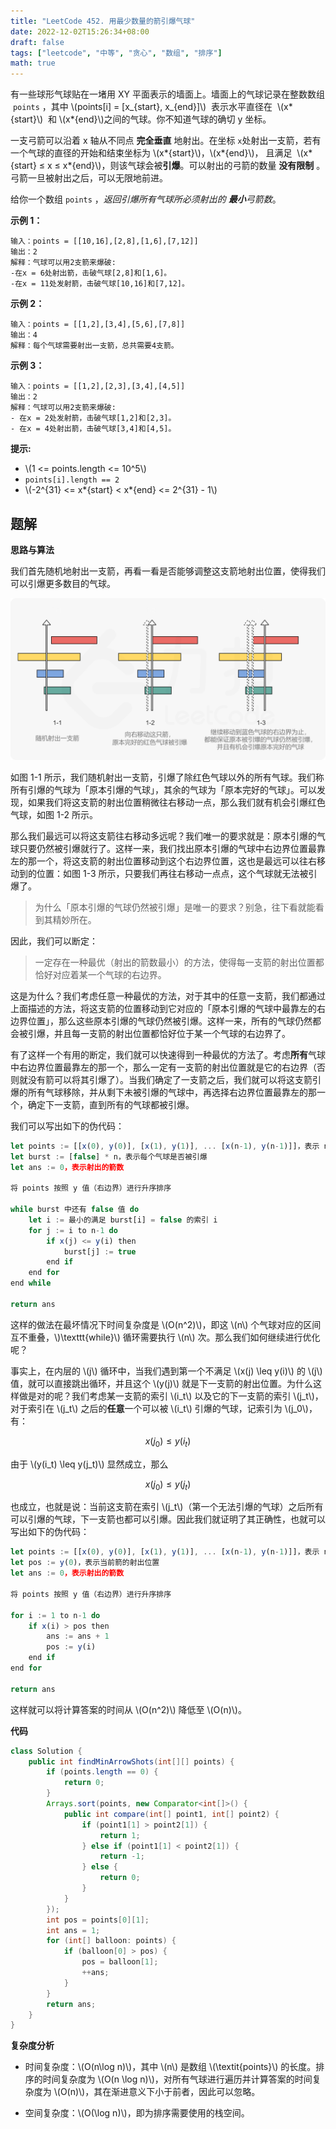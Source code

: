 ```yaml
---
title: "LeetCode 452. 用最少数量的箭引爆气球"
date: 2022-12-02T15:26:34+08:00
draft: false
tags: ["leetcode", "中等", "贪心", "数组", "排序"]
math: true
---
```


有一些球形气球贴在一堵用 XY 平面表示的墙面上。墙面上的气球记录在整数数组  `points` ，其中 \\(points[i] = [x_{start}, x_{end}]\\)  表示水平直径在  \\(x*{start}\\)  和 \\(x*{end}\\)之间的气球。你不知道气球的确切 y 坐标。

一支弓箭可以沿着 x 轴从不同点 **完全垂直** 地射出。在坐标 `x`处射出一支箭，若有一个气球的直径的开始和结束坐标为 \\(x*{start}\\)，\\(x*{end}\\)， 且满足  \\(x*{start} ≤ x ≤ x*{end}\\)，则该气球会被**引爆**。可以射出的弓箭的数量 **没有限制** 。弓箭一旦被射出之后，可以无限地前进。

给你一个数组 `points` ，_返回引爆所有气球所必须射出的 **最小**弓箭数_。

**示例 1：**

    输入：points = [[10,16],[2,8],[1,6],[7,12]]
    输出：2
    解释：气球可以用2支箭来爆破:
    -在x = 6处射出箭，击破气球[2,8]和[1,6]。
    -在x = 11处发射箭，击破气球[10,16]和[7,12]。

**示例 2：**

    输入：points = [[1,2],[3,4],[5,6],[7,8]]
    输出：4
    解释：每个气球需要射出一支箭，总共需要4支箭。

**示例 3：**

    输入：points = [[1,2],[2,3],[3,4],[4,5]]
    输出：2
    解释：气球可以用2支箭来爆破:
    - 在x = 2处发射箭，击破气球[1,2]和[2,3]。
    - 在x = 4处射出箭，击破气球[3,4]和[4,5]。

**提示:**

- \\(1 <= points.length <= 10^5\\)
- `points[i].length == 2`
- \\(-2^{31} <= x*{start} < x*{end} <= 2^{31} - 1\\)

## 题解

**思路与算法**

我们首先随机地射出一支箭，再看一看是否能够调整这支箭地射出位置，使得我们可以引爆更多数目的气球。

![fig1](/images/452.png)

如图 1-1 所示，我们随机射出一支箭，引爆了除红色气球以外的所有气球。我们称所有引爆的气球为「原本引爆的气球」，其余的气球为「原本完好的气球」。可以发现，如果我们将这支箭的射出位置稍微往右移动一点，那么我们就有机会引爆红色气球，如图 1-2 所示。

那么我们最远可以将这支箭往右移动多远呢？我们唯一的要求就是：原本引爆的气球只要仍然被引爆就行了。这样一来，我们找出原本引爆的气球中右边界位置最靠左的那一个，将这支箭的射出位置移动到这个右边界位置，这也是最远可以往右移动到的位置：如图 1-3 所示，只要我们再往右移动一点点，这个气球就无法被引爆了。

> 为什么「原本引爆的气球仍然被引爆」是唯一的要求？别急，往下看就能看到其精妙所在。

因此，我们可以断定：

> 一定存在一种最优（射出的箭数最小）的方法，使得每一支箭的射出位置都恰好对应着某一个气球的右边界。

这是为什么？我们考虑任意一种最优的方法，对于其中的任意一支箭，我们都通过上面描述的方法，将这支箭的位置移动到它对应的「原本引爆的气球中最靠左的右边界位置」，那么这些原本引爆的气球仍然被引爆。这样一来，所有的气球仍然都会被引爆，并且每一支箭的射出位置都恰好位于某一个气球的右边界了。

有了这样一个有用的断定，我们就可以快速得到一种最优的方法了。考虑**所有**气球中右边界位置最靠左的那一个，那么一定有一支箭的射出位置就是它的右边界（否则就没有箭可以将其引爆了）。当我们确定了一支箭之后，我们就可以将这支箭引爆的所有气球移除，并从剩下未被引爆的气球中，再选择右边界位置最靠左的那一个，确定下一支箭，直到所有的气球都被引爆。

我们可以写出如下的伪代码：

```ts
let points := [[x(0), y(0)], [x(1), y(1)], ... [x(n-1), y(n-1)]]，表示 n 个气球
let burst := [false] * n，表示每个气球是否被引爆
let ans := 0，表示射出的箭数

将 points 按照 y 值（右边界）进行升序排序

while burst 中还有 false 值 do
    let i := 最小的满足 burst[i] = false 的索引 i
    for j := i to n-1 do
        if x(j) <= y(i) then
            burst[j] := true
        end if
    end for
end while

return ans
```

这样的做法在最坏情况下时间复杂度是 \\(O(n^2)\\)，即这 \\(n\\) 个气球对应的区间互不重叠，\\)\texttt{while}\\) 循环需要执行 \\(n\\) 次。那么我们如何继续进行优化呢？

事实上，在内层的 \\(j\\) 循环中，当我们遇到第一个不满足 \\(x(j) \leq y(i)\\) 的 \\(j\\) 值，就可以直接跳出循环，并且这个 \\(y(j)\\) 就是下一支箭的射出位置。为什么这样做是对的呢？我们考虑某一支箭的索引 \\(i_t\\) 以及它的下一支箭的索引 \\(j_t\\)，对于索引在 \\(j_t\\) 之后的**任意**一个可以被 \\(i_t\\) 引爆的气球，记索引为 \\(j_0\\)，有：

$$
x(j_0) \leq y(i_t)
$$

由于 \\(y(i_t) \leq y(j_t)\\) 显然成立，那么

$$
x(j_0) \leq y(j_t)
$$

也成立，也就是说：当前这支箭在索引 \\(j_t\\)（第一个无法引爆的气球）之后所有可以引爆的气球，下一支箭也都可以引爆。因此我们就证明了其正确性，也就可以写出如下的伪代码：

```ts
let points := [[x(0), y(0)], [x(1), y(1)], ... [x(n-1), y(n-1)]]，表示 n 个气球
let pos := y(0)，表示当前箭的射出位置
let ans := 0，表示射出的箭数

将 points 按照 y 值（右边界）进行升序排序

for i := 1 to n-1 do
    if x(i) > pos then
        ans := ans + 1
        pos := y(i)
    end if
end for

return ans
```

这样就可以将计算答案的时间从 \\(O(n^2)\\) 降低至 \\(O(n)\\)。

**代码**

```Java [sol1-Java]
class Solution {
    public int findMinArrowShots(int[][] points) {
        if (points.length == 0) {
            return 0;
        }
        Arrays.sort(points, new Comparator<int[]>() {
            public int compare(int[] point1, int[] point2) {
                if (point1[1] > point2[1]) {
                    return 1;
                } else if (point1[1] < point2[1]) {
                    return -1;
                } else {
                    return 0;
                }
            }
        });
        int pos = points[0][1];
        int ans = 1;
        for (int[] balloon: points) {
            if (balloon[0] > pos) {
                pos = balloon[1];
                ++ans;
            }
        }
        return ans;
    }
}
```

**复杂度分析**

- 时间复杂度：\\(O(n\log n)\\)，其中 \\(n\\) 是数组 \\(\textit{points}\\) 的长度。排序的时间复杂度为 \\(O(n \log n)\\)，对所有气球进行遍历并计算答案的时间复杂度为 \\(O(n)\\)，其在渐进意义下小于前者，因此可以忽略。

- 空间复杂度：\\(O(\log n)\\)，即为排序需要使用的栈空间。
